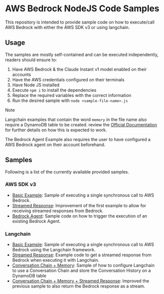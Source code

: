 # AWS Bedrock NodeJS Code Samples

This repository is intended to provide sample code on how to execute/call AWS Bedrock with either the AWS SDK v3 or using langchain.

## Usage

The samples are mostly self-contained and can be executed independently, readers should ensure to:

1. Have AWS Bedrock & the Claude Instant v1 model enabled on their accounts
2. Have the AWS credentials configured on their terminals
3. Have Node JS installed
4. Execute `npm i` to install the dependencies
5. Replace the required variables with the correct information
6. Run the desired sample with `node <sample-file-name>.js`

> [!NOTE]  
> Langchain examples that contain the word `memory` in the file name also require a DynamoDB table to be created. review the [Official Documentation](https://js.langchain.com/docs/integrations/chat_memory/dynamodb) for further details on how this is expected to work.
>
> The Bedrock Agent Example also requires the user to have configured a AWS Bedrock agent on their account beforehand.

## Samples

Following is a list of the currently available provided samples.

### AWS SDK v3

* [Basic Example](samples/aws_sdk/aws_sdk_bedrock.js): Sample of executing a single synchronous call to AWS Bedrock.
* [Streamed Response](samples/aws_sdk/aws_sdk_bedrock_streamed.js): Improvement of the first example to allow for receiving streamed responses from Bedrock.
* [Bedrock Agent](samples/aws_sdk/aws_sdk_bedrock_agent.js): Sample code on how to trigger the execution of an existing Bedrock Agent.

### Langchain

* [Basic Example](samples/langchain/langchain_bedrock.js): Sample of executing a single synchronous call to AWS Bedrock using the Langchain framework.
* [Streamed Response](samples/langchain/langchain_bedrock_streamed.js): Example code to get a streamed response from Bedrock when executing it with Langchain.
* [Conversation Chain + Memory](samples/langchain/langchain_bedrock_memory.js): Sample of how to configure Langchain to use a Conversation Chain and store the Conversation History on a DynamoDB table
* [Conversation Chain + Memory + Streamed Response](samples/langchain/langchain_bedrock_memory_streamed.js): Improved the previous sample to also return the Bedrock response as a stream.